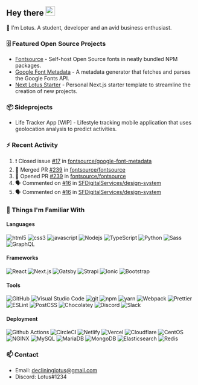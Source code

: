 ## Hey there <img src="https://media.giphy.com/media/hvRJCLFzcasrR4ia7z/giphy.gif" width="25px">

📝 I'm Lotus. A student, developer and an avid business enthusiast.

### 🗄 Featured Open Source Projects

- [Fontsource](https://github.com/fontsource/fontsource) - Self-host Open Source fonts in neatly bundled NPM packages.
- [Google Font Metadata](https://github.com/fontsource/google-font-metadata) - A metadata generator that fetches and parses the Google Fonts API.
- [Next Lotus Starter](https://github.com/DecliningLotus/next-lotus-starter) - Personal Next.js starter template to streamline the creation of new projects.

### 📦 Sideprojects

- Life Tracker App [WIP] - Lifestyle tracking mobile application that uses geolocation analysis to predict activities.

### ⚡ Recent Activity

<!--START_SECTION:activity-->

1. ❗️ Closed issue [#17](https://github.com/fontsource/google-font-metadata/issues/17) in [fontsource/google-font-metadata](https://github.com/fontsource/google-font-metadata)
2. 🎉 Merged PR [#239](https://github.com/fontsource/fontsource/pull/239) in [fontsource/fontsource](https://github.com/fontsource/fontsource)
3. 💪 Opened PR [#239](https://github.com/fontsource/fontsource/pull/239) in [fontsource/fontsource](https://github.com/fontsource/fontsource)
4. 🗣 Commented on [#16](https://github.com/SFDigitalServices/design-system/issues/16) in [SFDigitalServices/design-system](https://github.com/SFDigitalServices/design-system)
5. 🗣 Commented on [#16](https://github.com/SFDigitalServices/design-system/issues/16) in [SFDigitalServices/design-system](https://github.com/SFDigitalServices/design-system)
<!--END_SECTION:activity-->

### 🔭 Things I'm Familiar With

#### Languages

<p>
<img alt="html5" src="https://img.shields.io/badge/-HTML5-E34F26?style=flat-square&logo=html5&logoColor=white" />
<img alt="css3" src="https://img.shields.io/badge/-CSS3-1572B6?style=flat-square&logo=css3&logoColor=white" />
<img alt="javascript" src="https://img.shields.io/badge/-JavaScript-F7DF1E?style=flat-square&logo=javascript&logoColor=white" />
<img alt="Nodejs" src="https://img.shields.io/badge/-Nodejs-43853d?style=flat-square&logo=Node.js&logoColor=white" />
<img alt="TypeScript" src="https://img.shields.io/badge/-TypeScript-007ACC?style=flat-square&logo=typescript&logoColor=white" />
<img alt="Python" src="https://img.shields.io/badge/-Python-3776AB?style=flat-square&logo=python&logoColor=white" />
<img alt="Sass" src="https://img.shields.io/badge/-Sass-CC6699?style=flat-square&logo=sass&logoColor=white" />
<img alt="GraphQL" src="https://img.shields.io/badge/-GraphQL-E10098?style=flat-square&logo=graphql&logoColor=white" />
</p>

#### Frameworks

<p>
<img alt="React" src="https://img.shields.io/badge/-React-45b8d8?style=flat-square&logo=react&logoColor=white" />
<img alt="Next.js" src="https://img.shields.io/badge/-Next.js-000000?style=flat-square&logo=next.js&logoColor=white">
<img alt="Gatsby" src="https://img.shields.io/badge/-Gatsby-663399?style=flat-square&logo=gatsby&logoColor=white" />
<img alt="Strapi" src="https://img.shields.io/badge/-Strapi-2E7EEA?style=flat-square&logo=strapi&logoColor=white" />
<img alt="Ionic" src="https://img.shields.io/badge/-Ionic-3880FF?style=flat-square&logo=ionic&logoColor=white" />
<img alt="Bootstrap" src="https://img.shields.io/badge/-Bootstrap-563D7C?style=flat-square&logo=bootstrap&logoColor=white" />
</p>

#### Tools

<p>
<img alt="GitHub" src="https://img.shields.io/badge/-GitHub-181717?style=flat-square&logo=github&logoColor=white" />
<img alt="Visual Studio Code" src="https://img.shields.io/badge/-Visual%20Studio%20Code-007ACC?style=flat-square&logo=visual-studio-code&logoColor=white" />
<img alt="git" src="https://img.shields.io/badge/-Git-F05032?style=flat-square&logo=git&logoColor=white" />
<img alt="npm" src="https://img.shields.io/badge/-NPM-CB3837?style=flat-square&logo=npm&logoColor=white" />
<img alt="yarn" src="https://img.shields.io/badge/-Yarn-2C8EBB?style=flat-square&logo=yarn&logoColor=white" />
<img alt="Webpack" src="https://img.shields.io/badge/-Webpack-8DD6F9?style=flat-square&logo=webpack&logoColor=white" />
<img alt="Prettier" src="https://img.shields.io/badge/-Prettier-F7B93E?style=flat-square&logo=prettier&logoColor=white" />
<img alt="ESLint" src="https://img.shields.io/badge/-ESLint-4B32C3?style=flat-square&logo=eslint&logoColor=white" />
<img alt="PostCSS" src="https://img.shields.io/badge/-PostCSS-DD3A0A?style=flat-square&logo=postcss&logoColor=white" />
<img alt="Chocolatey" src="https://img.shields.io/badge/-Chocolatey-80B5E3?style=flat-square&logo=chocolatey&logoColor=white" />
<img alt="Discord" src="https://img.shields.io/badge/-Discord-7289DA?style=flat-square&logo=discord&logoColor=white" />
<img alt="Slack" src="https://img.shields.io/badge/-Slack-4A154B?style=flat-square&logo=slack&logoColor=white" />
</p>

#### Deployment

<p>
<img alt="Github Actions" src="https://img.shields.io/badge/-Github_Actions-2088FF?style=flat-square&logo=github-actions&logoColor=white" />
<img alt="CircleCI" src="https://img.shields.io/badge/-CircleCI-343434?style=flat-square&logo=circleci&logoColor=white" />
<img alt="Netlify" src="https://img.shields.io/badge/-Netlify-00C7B7?style=flat-square&logo=netlify&logoColor=white" />
<img alt="Vercel" src="https://img.shields.io/badge/-Vercel-000000?style=flat-square&logo=vercel&logoColor=white" />
<img alt="Cloudflare" src="https://img.shields.io/badge/-Cloudflare-F38020?style=flat-square&logo=cloudflare&logoColor=white" />
<img alt="CentOS" src="https://img.shields.io/badge/-CentOS-262577?style=flat-square&logo=centos&logoColor=white" />
<img alt="NGINX" src="https://img.shields.io/badge/-NGINX-269539?style=flat-square&logo=nginx&logoColor=white" />
<img alt="MySQL" src="https://img.shields.io/badge/-MySQL-4479A1?style=flat-square&logo=mysql&logoColor=white" />
<img alt="MariaDB" src="https://img.shields.io/badge/-MariaDB-DB1F305F?style=flat-square&logo=mariadb&logoColor=white" />
<img alt="MongoDB" src="https://img.shields.io/badge/-MongoDB-13aa52?style=flat-square&logo=mongodb&logoColor=white" />
<img alt="Elasticsearch" src="https://img.shields.io/badge/-Elasticsearch-005571?style=flat-square&logo=elasticsearch&logoColor=white" />
<img alt="Redis" src="https://img.shields.io/badge/-Redis-DC382D?style=flat-square&logo=redis&logoColor=white" />
</p>

### 📫 Contact

- Email: declininglotus@gmail.com
- Discord: Lotus#1234
